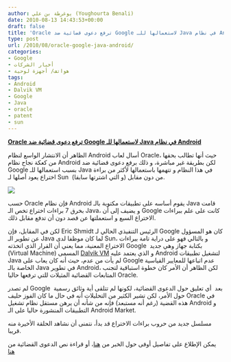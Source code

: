 ```yaml
---
author: يوغرطة بن علي (Youghourta Benali)
date: 2010-08-13 14:43:53+00:00
draft: false
title: 'Oracle ترفع دعوى قضائية ضد Google لاستعمالها للـ Java في نظام Android '
type: post
url: /2010/08/oracle-google-java-android/
categories:
- Google
- أخبار الشركات
- هواتف/ أجهزة لوحية
tags:
- Android
- Dalvik VM
- Google
- Java
- oracle
- patent
- sun
---
```


**[Oracle ترفع دعوى قضائية ضد Google لاستعمالها للـ Java في نظام Android](https://www.it-scoop.com/2010/08/oracle-google-java-android)**




الظاهر أن الانتشار الواسع لنظام Android أسال لعاب Oracle، حيث أنها تطالب بحقها من كعكة نجاح نظام Android لكن بطريقة غير مباشرة، و ذلك برفع دعوى قضائية ضد Google بسبب استعمالها للـ Java في هذا النظام و تتهمها باستعمالها لأكثر من براءة اختراع يعود أصلها لـ Sun  (و التي اشترتها سابقا) من دون مقابل.




[![](https://www.it-scoop.com/wp-content/uploads/2010/08/android-oracle-google.jpg)
](https://www.it-scoop.com/2010/08/oracle-google-java-android)


حسب Oracle فإن نظام Android يقوم أساسه على تطبيقات مكتوبة بالـ Java قامت بخرق 7 براءات اختراع تخص الـ Java، و يضيف إلى أن Google كانت على علم ببراءات الاختراع السبع و استعملتها عن قصد دون أن تدفع مقابل ذلك.

لكن في المقابل، فإن Eric Shmidt الرئيس التنفيذي الحالي لـ Google كان هو المسؤول عن تطوير الـ Java لما كان موظفا لدى Sun، و بالتالي فهو على دراية تامة ببراءات الاختراع المعنية، مما يعني أن القرار الذي اتخذته Google  بكتابة جهاز وهي جديد (Virtual Machine) المسمى [Dalvik VM](http://en.wikipedia.org/wiki/Dalvik_(software)) و الذي يعتمد عليه Android لتشغيل تطبيقات Java لم يأت من عدم، حيث أنه كان يعاب على Google عدم اتباعها للمعايير القياسية الخاصة بالـ Java في تطوير Android، لكن الظاهر أن الأمر كان خطوة استباقية لتجنب المتابعات القضائية المثيلات للتي ترفعها حاليا Oracle.

لم تصدر Google بعد  أي تعليق حول الدعوى القضائية، لكونها لم تتلقى أية وثائق رسمية  حول الأمر، لكن تشير الكثير من التحليلات أنه في حال ما كان الفوز حليف Oracle في هذه القضية (رغم أنه مستبعد) فإنه من شأنه أن يرهن مستقل نظام تشغيل Android و التطبيقات المنشورة حاليا على الـ Android Market.

مسلسل جديد من حروب براءات الاختراع قد بدأ، نتمنى أن نشاهد الحلقة الأخيرة منه قريبا.

يمكن الإطلاع على تفاصيل أوفى حول الخبر من [هنا](http://arstechnica.com/tech-policy/news/2010/08/oracle-sues-google-over-use-of-java-in-android-sdk.ars)، أو قراءة نص الدعوى القضائية من [هنا](http://www.scribd.com/doc/35810897/Oracle-Google-Complaint)
